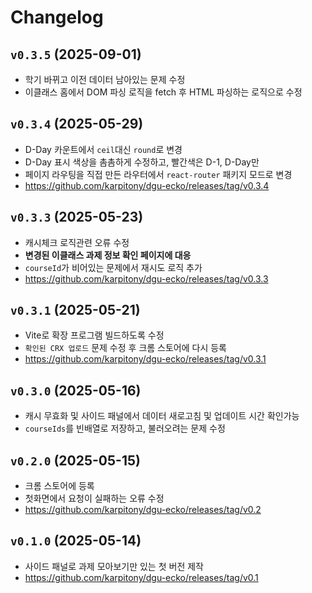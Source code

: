 # Changelog

## `v0.3.5` (2025-09-01)

- 학기 바뀌고 이전 데이터 남아있는 문제 수정
- 이클래스 홈에서 DOM 파싱 로직을 fetch 후 HTML 파싱하는 로직으로 수정

## `v0.3.4` (2025-05-29)

- D-Day 카운트에서 `ceil`대신 `round`로 변경
- D-Day 표시 색상을 촘촘하게 수정하고, 빨간색은 D-1, D-Day만
- 페이지 라우팅을 직접 만든 라우터에서 `react-router` 패키지 모드로 변경
- https://github.com/karpitony/dgu-ecko/releases/tag/v0.3.4

## `v0.3.3` (2025-05-23)

- 캐시체크 로직관련 오류 수정
- **변경된 이클래스 과제 정보 확인 페이지에 대응**
- `courseId`가 비어있는 문제에서 재시도 로직 추가
- https://github.com/karpitony/dgu-ecko/releases/tag/v0.3.3

## `v0.3.1` (2025-05-21)

- Vite로 확장 프로그램 빌드하도록 수정
- `확인된 CRX 업로드` 문제 수정 후 크롬 스토어에 다시 등록
- https://github.com/karpitony/dgu-ecko/releases/tag/v0.3.1

## `v0.3.0` (2025-05-16)

- 캐시 무효화 및 사이드 패널에서 데이터 새로고침 및 업데이트 시간 확인가능
- `courseIds`를 빈배열로 저장하고, 불러오려는 문제 수정

## `v0.2.0` (2025-05-15)

- 크롬 스토어에 등록
- 첫화면에서 요청이 실패하는 오류 수정
- https://github.com/karpitony/dgu-ecko/releases/tag/v0.2

## `v0.1.0` (2025-05-14)

- 사이드 패널로 과제 모아보기만 있는 첫 버전 제작
- https://github.com/karpitony/dgu-ecko/releases/tag/v0.1
